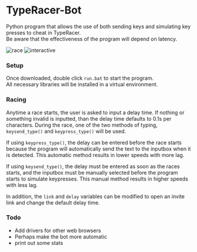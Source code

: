 # TypeRacer-Bot
Python program that allows the use of both sending keys and simulating key presses to cheat in TypeRacer.  
Be aware that the effectiveness of the program will depend on latency.  

![race](https://github.com/Togohogo1/TypeRacer-Bot/blob/master/screenshots/race.png)
![interactive](https://github.com/Togohogo1/TypeRacer-Bot/blob/master/screenshots/interactive.png)

### Setup
Once downloaded, double click `run.bat` to start the program.  
All necessary libraries will be installed in a virtual environment.  

### Racing
Anytime a race starts, the user is asked to input a delay time. If nothing or something invalid is inputted, than the delay time defaults to 0.1s per characters. During the race, one of the two methods of typing, `keysend_type()` and `keypress_type()` will be used.

If using `keypress_type()`, the delay can be entered before the race starts because the program will automatically send the text to the inputbox when it is detected. This automatic method results in lower speeds with more lag.

If using `keysend_type()`, the delay must be entered as soon as the races starts, and the inputbox must be manually selected before the program starts to simulate keypresses. This manual method results in higher speeds with less lag.

In addition, the `link` and `delay` variables can be modified to open an invite link and change the default delay time.

### Todo
- Add drivers for other web browsers
- Perhaps make the bot more automatic
- print out some stats
